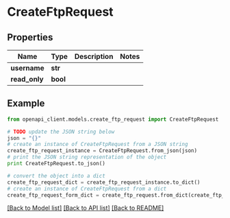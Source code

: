# CreateFtpRequest


## Properties
Name | Type | Description | Notes
------------ | ------------- | ------------- | -------------
**username** | **str** |  | 
**read_only** | **bool** |  | 

## Example

```python
from openapi_client.models.create_ftp_request import CreateFtpRequest

# TODO update the JSON string below
json = "{}"
# create an instance of CreateFtpRequest from a JSON string
create_ftp_request_instance = CreateFtpRequest.from_json(json)
# print the JSON string representation of the object
print CreateFtpRequest.to_json()

# convert the object into a dict
create_ftp_request_dict = create_ftp_request_instance.to_dict()
# create an instance of CreateFtpRequest from a dict
create_ftp_request_form_dict = create_ftp_request.from_dict(create_ftp_request_dict)
```
[[Back to Model list]](../README.md#documentation-for-models) [[Back to API list]](../README.md#documentation-for-api-endpoints) [[Back to README]](../README.md)


